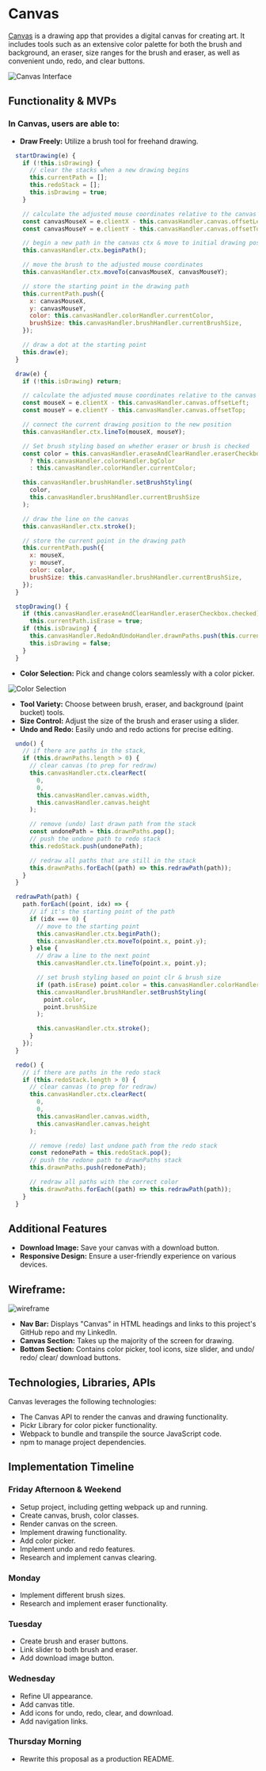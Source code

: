 # Canvas

[Canvas](https://claudiaaziz.github.io/canvas/) is a drawing app that provides a digital canvas for creating art. It includes tools such as an extensive color palette for both the brush and background, an eraser, size ranges for the brush and eraser, as well as convenient undo, redo, and clear buttons.

![Canvas Interface](./assets/readme/freehand-drawing.gif)

## Functionality & MVPs

### In Canvas, users are able to:
- **Draw Freely:** Utilize a brush tool for freehand drawing.

```js
  startDrawing(e) {
    if (!this.isDrawing) {
      // clear the stacks when a new drawing begins
      this.currentPath = [];
      this.redoStack = [];
      this.isDrawing = true;
    }

    // calculate the adjusted mouse coordinates relative to the canvas
    const canvasMouseX = e.clientX - this.canvasHandler.canvas.offsetLeft;
    const canvasMouseY = e.clientY - this.canvasHandler.canvas.offsetTop;

    // begin a new path in the canvas ctx & move to initial drawing pos
    this.canvasHandler.ctx.beginPath();

    // move the brush to the adjusted mouse coordinates
    this.canvasHandler.ctx.moveTo(canvasMouseX, canvasMouseY);

    // store the starting point in the drawing path
    this.currentPath.push({
      x: canvasMouseX,
      y: canvasMouseY,
      color: this.canvasHandler.colorHandler.currentColor,
      brushSize: this.canvasHandler.brushHandler.currentBrushSize,
    });

    // draw a dot at the starting point
    this.draw(e);
  }

  draw(e) {
    if (!this.isDrawing) return;

    // calculate the adjusted mouse coordinates relative to the canvas
    const mouseX = e.clientX - this.canvasHandler.canvas.offsetLeft;
    const mouseY = e.clientY - this.canvasHandler.canvas.offsetTop;

    // connect the current drawing position to the new position
    this.canvasHandler.ctx.lineTo(mouseX, mouseY);

    // Set brush styling based on whether eraser or brush is checked
    const color = this.canvasHandler.eraseAndClearHandler.eraserCheckbox.checked
      ? this.canvasHandler.colorHandler.bgColor
      : this.canvasHandler.colorHandler.currentColor;

    this.canvasHandler.brushHandler.setBrushStyling(
      color,
      this.canvasHandler.brushHandler.currentBrushSize
    );

    // draw the line on the canvas
    this.canvasHandler.ctx.stroke();

    // store the current point in the drawing path
    this.currentPath.push({
      x: mouseX,
      y: mouseY,
      color: color,
      brushSize: this.canvasHandler.brushHandler.currentBrushSize,
    });
  }

  stopDrawing() {
    if (this.canvasHandler.eraseAndClearHandler.eraserCheckbox.checked)
      this.currentPath.isErase = true;
    if (this.isDrawing) {
      this.canvasHandler.RedoAndUndoHandler.drawnPaths.push(this.currentPath); // if currently drawing, save the current path to the stack (for undo feature)
      this.isDrawing = false;
    }
  }
```

- **Color Selection:** Pick and change colors seamlessly with a color picker.

![Color Selection](./assets/readme/color-selection.gif)

- **Tool Variety:** Choose between brush, eraser, and background (paint bucket) tools.
- **Size Control:** Adjust the size of the brush and eraser using a slider.
- **Undo and Redo:** Easily undo and redo actions for precise editing.

```js
  undo() {
    // if there are paths in the stack,
    if (this.drawnPaths.length > 0) {
      // clear canvas (to prep for redraw)
      this.canvasHandler.ctx.clearRect(
        0,
        0,
        this.canvasHandler.canvas.width,
        this.canvasHandler.canvas.height
      );

      // remove (undo) last drawn path from the stack
      const undonePath = this.drawnPaths.pop();
      // push the undone path to redo stack
      this.redoStack.push(undonePath);

      // redraw all paths that are still in the stack
      this.drawnPaths.forEach((path) => this.redrawPath(path));
    }
  }

  redrawPath(path) {
    path.forEach((point, idx) => {
      // if it's the starting point of the path
      if (idx === 0) {
        // move to the starting point
        this.canvasHandler.ctx.beginPath();
        this.canvasHandler.ctx.moveTo(point.x, point.y);
      } else {
        // draw a line to the next point
        this.canvasHandler.ctx.lineTo(point.x, point.y);

        // set brush styling based on point clr & brush size
        if (path.isErase) point.color = this.canvasHandler.colorHandler.bgColor;
        this.canvasHandler.brushHandler.setBrushStyling(
          point.color,
          point.brushSize
        );

        this.canvasHandler.ctx.stroke();
      }
    });
  }

  redo() {
    // if there are paths in the redo stack
    if (this.redoStack.length > 0) {
      // clear canvas (to prep for redraw)
      this.canvasHandler.ctx.clearRect(
        0,
        0,
        this.canvasHandler.canvas.width,
        this.canvasHandler.canvas.height
      );

      // remove (redo) last undone path from the redo stack
      const redonePath = this.redoStack.pop();
      // push the redone path to drawnPaths stack
      this.drawnPaths.push(redonePath);

      // redraw all paths with the correct color
      this.drawnPaths.forEach((path) => this.redrawPath(path));
    }
  }
```

## Additional Features
- **Download Image:** Save your canvas with a download button.
- **Responsive Design:** Ensure a user-friendly experience on various devices.

## Wireframe:

![wireframe](./assets/readme/wireframe.png)

- **Nav Bar:** Displays "Canvas" in HTML headings and links to this project's GitHub repo and my LinkedIn.
- **Canvas Section:** Takes up the majority of the screen for drawing.
- **Bottom Section:** Contains color picker, tool icons, size slider, and undo/ redo/ clear/ download buttons.

## Technologies, Libraries, APIs
Canvas leverages the following technologies:
- The Canvas API to render the canvas and drawing functionality.
- Pickr Library for color picker functionality.
- Webpack to bundle and transpile the source JavaScript code.
- npm to manage project dependencies.

## Implementation Timeline

### Friday Afternoon & Weekend

- Setup project, including getting webpack up and running.
- Create canvas, brush, color classes.
- Render canvas on the screen.
- Implement drawing functionality.
- Add color picker.
- Implement undo and redo features.
- Research and implement canvas clearing.

### Monday

- Implement different brush sizes.
- Research and implement eraser functionality.

### Tuesday

- Create brush and eraser buttons.
- Link slider to both brush and eraser.
- Add download image button.

### Wednesday

- Refine UI appearance.
- Add canvas title.
- Add icons for undo, redo, clear, and download.
- Add navigation links.

### Thursday Morning

- Rewrite this proposal as a production README.

